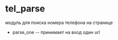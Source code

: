 # tel_parse

модуль для поиска номера телефона на странице

* parse_one -- принимает на вход один url

